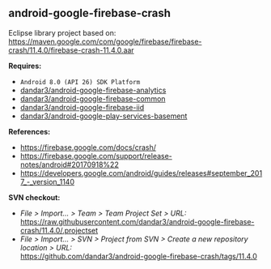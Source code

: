 ## android-google-firebase-crash

Eclipse library project based on:<br/>
https://maven.google.com/com/google/firebase/firebase-crash/11.4.0/firebase-crash-11.4.0.aar

**Requires:**
- `Android 8.0 (API 26) SDK Platform`
- [dandar3/android-google-firebase-analytics](https://github.com/dandar3/android-google-firebase-analytics/tree/11.4.0)
- [dandar3/android-google-firebase-common](https://github.com/dandar3/android-google-firebase-common/tree/11.4.0)
- [dandar3/android-google-firebase-iid](https://github.com/dandar3/android-google-firebase-iid/tree/11.4.0)
- [dandar3/android-google-play-services-basement](https://github.com/dandar3/android-google-play-services-basement/tree/11.4.0)

**References:**
- https://firebase.google.com/docs/crash/
- https://firebase.google.com/support/release-notes/android#20170918%22
- https://developers.google.com/android/guides/releases#september_2017_-_version_1140

**SVN checkout:**
- _File > Import... > Team > Team Project Set > URL:_<br/>
  https://raw.githubusercontent.com/dandar3/android-google-firebase-crash/11.4.0/.projectset
- _File > Import... > SVN > Project from SVN > Create a new repository location > URL:_<br/> 
  https://github.com/dandar3/android-google-firebase-crash/tags/11.4.0
